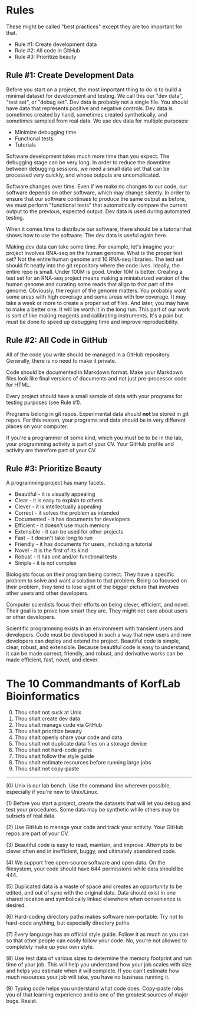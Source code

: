 Rules
=====

These might be called "best practices" except they are too important for that.

+ Rule #1: Create development data
+ Rule #2: All code in GitHub
+ Rule #3: Prioritize beauty


Rule #1: Create Development Data
--------------------------------

Before you start on a project, the most important thing to do is to build a
minimal dataset for development and testing. We call this our "dev data", "test
set", or "debug set". Dev data is probably not a single file. You should have
data that represents positive and negative controls. Dev data is sometimes
created by hand, sometimes created synthetically, and sometimes sampled from
real data. We use dev data for multiple purposes:

+ Minimize debugging time
+ Functional tests
+ Tutorials

Software development takes much more time than you expect. The debugging stage
can be very long. In order to reduce the downtime between debugging sessions,
we need a small data set that can be processed very quickly, and whose outputs
are uncomplicated.

Software changes over time. Even if we make no changes to our code, our
software depends on other software, which may change silently. In order to
ensure that our software continues to produce the same output as before, we
must perform "functional tests" that automatically compare the current output
to the previous, expected output. Dev data is used during automated testing.

When it comes time to distribute our software, there should be a tutorial that
shows how to use the software. The dev data is useful again here.

Making dev data can take some time. For example, let's imagine your project
involves RNA-seq on the human genome. What is the proper test set? Not the
entire human genome and 10 RNA-seq libraries. The test set should fit neatly
into the git repository where the code lives. Ideally, the entire repo is
small. Under 100M is good. Under 10M is better. Creating a test set for an
RNA-seq project means making a miniaturized version of the human genome and
curating some reads that align to that part of the genome. Obviously, the
region of the genome matters. You probably want some areas with high coverage
and some areas with low coverage. It may take a week or more to create a proper
set of files. And later, you may have to make a better one. It will be worth it
in the long run. This part of our work is sort of like making reagents and
calibrating instruments. It's a pain but must be done to speed up debugging
time and improve reproducibility.


Rule #2: All Code in GitHub
---------------------------

All of the code you write should be managed in a GitHub repository. Generally,
there is no need to make it private.

Code should be documented in Markdown format. Make your Markdown files look
like final versions of documents and not just pre-processor code for HTML.

Every project should have a small sample of data with your programs for testing
purposes (see Rule #1).

Programs belong in git repos. Experimental data should **not** be stored in git
repos. For this reason, your programs and data should be in very different
places on your computer.

If you're a programmer of some kind, which you must be to be in the lab, your
programming activity is part of your CV. Your GitHub profile and activity are
therefore part of your CV.


Rule #3: Prioritize Beauty
--------------------------

A programming project has many facets.

+ Beautiful - it is visually appealing
+ Clear - it is easy to explain to others
+ Clever - it is intellectually appealing
+ Correct - it solves the problem as intended
+ Documented - it has documents for developers
+ Efficient - it doesn't use much memory
+ Extensible - it can be used for other projects
+ Fast - it doesn't take long to run
+ Friendly - it has documents for users, including a tutorial
+ Novel - it is the first of its kind
+ Robust - it has unit and/or functional tests
+ Simple - it is not complex

Biologists focus on their program being correct. They have a specific problem
to solve and want a solution to that problem. Being so focused on their
problem, they tend to lose sight of the bigger picture that involves other
users and other developers.

Computer scientists focus their efforts on being clever, efficient, and novel.
Their goal is to prove how smart they are. They might not care about users or
other developers.

Scientific programming exists in an environment with transient users and
developers. Code must be developed in such a way that new users and new
developers can deploy and extend the project. Beautiful code is simple, clear,
robust, and extensible. Because beautiful code is easy to understand, it can be
made correct, friendly, and robust, and derivative works can be made efficient,
fast, novel, and clever.


The 10 Commandmants of KorfLab Bioinformatics
=============================================

0. Thou shalt not suck at Unix
1. Thou shalt create dev data
2. Thou shalt manage code via GitHub
3. Thou shalt prioritize beauty
4. Thou shalt openly share your code and data
5. Thou shalt not duplicate data files on a storage device
6. Thou shalt not hard-code paths
7. Thou shalt follow the style guide
8. Thou shalt estimate resources before running large jobs
9. Thou shalt not copy-paste

----

(0) Unix is our lab bench. Use the command line wherever possible, especially
if you're new to Unix/Linux.

(1) Before you start a project, create the datasets that will let you debug and
test your procedures. Some data may be synthetic while others may be subsets of
real data.

(2) Use GitHub to manage your code and track your activity. Your GitHub repos
are part of your CV.

(3) Beautiful code is easy to read, maintain, and improve. Attempts to be
clever often end in inefficient, buggy, and ultimately abandoned code.

(4) We support free open-source software and open data. On the filesystem, your
code should have 644 permissions while data should be 444.

(5) Duplicated data is a waste of space and creates an opportunity to be
edited, and out of sync with the original data. Data should exist in one shared
location and symbolically linked elsewhere when convenience is desired.

(6) Hard-coding directory paths makes software non-portable. Try not to
hard-code anything, but especially directory paths.

(7) Every language has an official style guide. Follow it as much as you can so
that other people can easily follow your code. No, you're not allowed to
completely make up your own style.

(8) Use test data of various sizes to determine the memory footprint and run
time of your job. This will help you understand how your job scales with size
and helps you estimate when it will complete. If you can't estimate how much
resources your job will take, you have no business running it.

(9) Typing code helps you understand what code does. Copy-paste robs you of
that learning experience and is one of the greatest sources of major bugs.
Resist.
